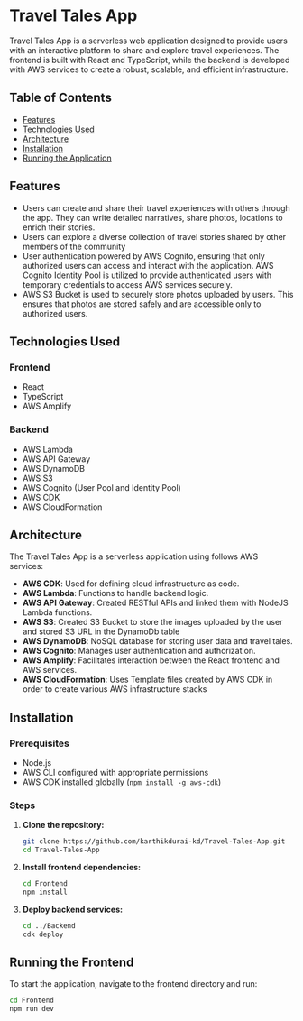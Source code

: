 # Travel Tales App

Travel Tales App is a serverless web application designed to provide users with an interactive platform to share and explore travel experiences. The frontend is built with React and TypeScript, while the backend is developed with AWS services to create a robust, scalable, and efficient infrastructure.

## Table of Contents

- [Features](#features)
- [Technologies Used](#technologies-used)
- [Architecture](#architecture)
- [Installation](#installation)
- [Running the Application](#app-run)

## Features

- Users can create and share their travel experiences with others through the app. They can write detailed narratives, share photos, locations to enrich their stories.
- Users can explore a diverse collection of travel stories shared by other members of the community
- User authentication powered by AWS Cognito, ensuring that only authorized users can access and interact with the application. AWS Cognito Identity Pool is utilized to provide authenticated users with temporary credentials to access AWS services securely.
- AWS S3 Bucket is used to securely store photos uploaded by users. This ensures that photos are stored safely and are accessible only to authorized users.

## Technologies Used

### Frontend

- React
- TypeScript
- AWS Amplify

### Backend

- AWS Lambda
- AWS API Gateway
- AWS DynamoDB
- AWS S3
- AWS Cognito (User Pool and Identity Pool)
- AWS CDK
- AWS CloudFormation

## Architecture

The Travel Tales App is a serverless application using follows AWS services:

- **AWS CDK**: Used for defining cloud infrastructure as code.
- **AWS Lambda**: Functions to handle backend logic.
- **AWS API Gateway**: Created RESTful APIs and linked them with NodeJS Lambda functions.
- **AWS S3**: Created S3 Bucket to store the images uploaded by the user and stored S3 URL in the DynamoDb table
- **AWS DynamoDB**: NoSQL database for storing user data and travel tales.
- **AWS Cognito**: Manages user authentication and authorization.
- **AWS Amplify**: Facilitates interaction between the React frontend and AWS services.
- **AWS CloudFormation**: Uses Template files created by AWS CDK in order to create various AWS infrastructure stacks

## Installation

### Prerequisites

- Node.js
- AWS CLI configured with appropriate permissions
- AWS CDK installed globally (`npm install -g aws-cdk`)

### Steps

1. **Clone the repository:**

   ```bash
   git clone https://github.com/karthikdurai-kd/Travel-Tales-App.git
   cd Travel-Tales-App
   ```

2. **Install frontend dependencies:**

   ```bash
   cd Frontend
   npm install
   ```

3. **Deploy backend services:**
   ```bash
   cd ../Backend
   cdk deploy
   ```

## Running the Frontend

To start the application, navigate to the frontend directory and run:

```bash
cd Frontend
npm run dev
```
